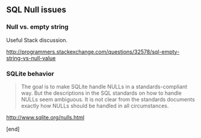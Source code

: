 ## SQL Null issues

### Null vs. empty string

Useful Stack discussion.

http://programmers.stackexchange.com/questions/32578/sql-empty-string-vs-null-value

### SQLite behavior

> The goal is to make SQLite handle NULLs in a standards-compliant way. But the descriptions in the SQL standards on how to handle NULLs seem ambiguous. It is not clear from the standards documents exactly how NULLs should be handled in all circumstances. 

http://www.sqlite.org/nulls.html

[end]
